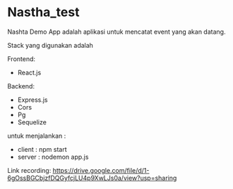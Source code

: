 # Nastha_test

Nashta Demo App adalah aplikasi untuk mencatat event yang akan datang.

Stack yang digunakan adalah 

Frontend: 
- React.js

Backend: 
- Express.js
- Cors
- Pg
- Sequelize

untuk menjalankan :
- client : npm start
- server : nodemon app.js

Link recording: 
https://drive.google.com/file/d/1-6gOssBGCbjzfDQGyfcjLU4p9XwLJs0a/view?usp=sharing
